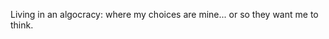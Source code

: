 Living in an algocracy: where my choices are mine... or so they want me to think.    

<!---
aurbasek/aurbasek is a ✨ special ✨ repository because its `README.md` (this file) appears on your GitHub profile.
You can click the Preview link to take a look at your changes.
--->
